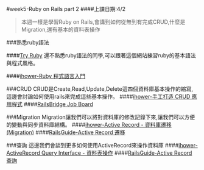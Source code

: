 #week5-Ruby on Rails part 2
####上課日期:4/2
>本週一樣是學習Ruby on Rails,會講到如何從無到有完成CRUD,什麼是Migration,還有基本的資料表操作

###熟悉ruby語法

####[Try Ruby](http://tryruby.org/levels/1/challenges/0)
還不熟悉ruby語法的同學,可以跟著這個網站練習ruby的基本語法與程式風格。

####[ihower-Ruby 程式語言入門](https://ihower.tw/rails4/ruby.html)

###CRUD
CRUD是Create,Read,Update,Delete這四個資料庫基本操作的縮寫,這邊會討論如何使用rails來完成這些基本操作。
####[ihower-手工打造 CRUD 應用程式](https://ihower.tw/rails4/basic.html)
####[RailsBridge Job Board](http://zh-tw.railsbridge.org/job-board/job-board)

###Migration
Migration讓我們可以將對資料庫的修改記錄下來,讓我們可以方便的變動與同步資料庫結構。
####[ihower-Active Record - 資料庫遷移(Migration)](https://ihower.tw/rails4/migrations.html)
####[RailsGuide-Active Record 遷移](http://rails.ruby.tw/active_record_migrations.html)

###查詢
這邊我們會談到更多如何使用ActiveRecord來操作資料庫
####[ihower-ActiveRecord Query Interface - 資料表操作](https://ihower.tw/rails4/activerecord-query.html)
####[RailsGuide-Active Record 查詢](http://rails.ruby.tw/active_record_querying.html)
